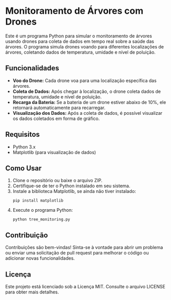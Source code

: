 
# Monitoramento de Árvores com Drones

Este é um programa Python para simular o monitoramento de árvores usando drones para coleta de dados em tempo real sobre a saúde das árvores. O programa simula drones voando para diferentes localizações de árvores, coletando dados de temperatura, umidade e nível de poluição.

## Funcionalidades

- **Voo do Drone:** Cada drone voa para uma localização específica das árvores.
- **Coleta de Dados:** Após chegar à localização, o drone coleta dados de temperatura, umidade e nível de poluição.
- **Recarga da Bateria:** Se a bateria de um drone estiver abaixo de 10%, ele retornará automaticamente para recarregar.
- **Visualização dos Dados:** Após a coleta de dados, é possível visualizar os dados coletados em forma de gráfico.

## Requisitos

- Python 3.x
- Matplotlib (para visualização de dados)

## Como Usar

1. Clone o repositório ou baixe o arquivo ZIP.
2. Certifique-se de ter o Python instalado em seu sistema.
3. Instale a biblioteca Matplotlib, se ainda não tiver instalado:
   ```
   pip install matplotlib
   ```
4. Execute o programa Python:
   ```
   python tree_monitoring.py
   ```

## Contribuição

Contribuições são bem-vindas! Sinta-se à vontade para abrir um problema ou enviar uma solicitação de pull request para melhorar o código ou adicionar novas funcionalidades.

## Licença

Este projeto está licenciado sob a Licença MIT. Consulte o arquivo LICENSE para obter mais detalhes.
```
